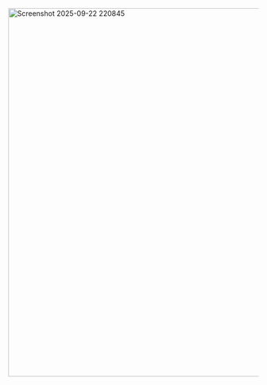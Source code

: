 <img width="1057" height="741" alt="Screenshot 2025-09-22 220845" src="https://github.com/user-attachments/assets/5e8e82da-4b06-4283-93e6-216cd68a22b6" />
